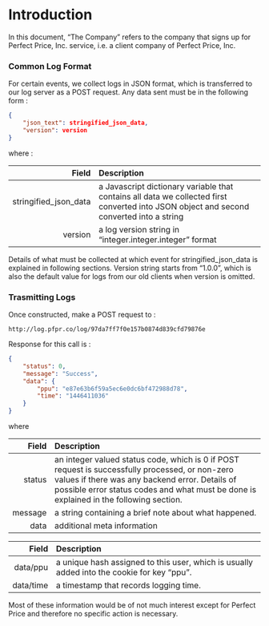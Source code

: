 # Introduction
In this document, “The Company” refers to the company that signs up for Perfect Price, Inc. service, i.e. a client company of Perfect Price, Inc.

### Common Log Format
For certain events, we collect logs in JSON format, which is transferred to our log server as a POST request. Any data sent must be in the following form :

```json
{
    "json_text": stringified_json_data,
    "version": version
}
```

where :

| Field | Description |
| -------------: |:------------- |
| stringified_json_data | a Javascript dictionary variable that contains all data we collected first converted into JSON object and second converted into a string |
| version | a log version string in “integer.integer.integer” format |

Details of what must be collected at which event for stringified_json_data is explained in following sections. Version string starts from “1.0.0”, which is also the default value for logs from our old clients when version is omitted.

### Trasmitting Logs

Once constructed, make a POST request to :

```
http://log.pfpr.co/log/97da7ff7f0e157b0874d839cfd79876e
```

Response for this call is :

```json
{
    "status": 0,
    "message": "Success",
    "data": {
        "ppu": "e87e63b6f59a5ec6e0dc6bf472988d78",
        "time": "1446411036"
    }
}

```

where

| Field | Description |
| -------------: |:------------- |
| status | an integer valued status code, which is 0 if POST request is successfully processed, or non-zero values if there was any backend error. Details of possible error status codes and what must be done is explained in the following section. |
| message | a string containing a brief note about what happened. |
| data | additional meta information |

| Field | Description |
| -------------: |:------------- |
| data/ppu | a unique hash assigned to this user, which is usually added into the cookie for key “ppu”. |
| data/time | a timestamp that records logging time. |

Most of these information would be of not much interest except for Perfect Price and therefore no specific action is necessary.


